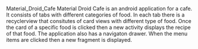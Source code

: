 Material_Droid_Cafe
Material Droid Cafe is an android application for a cafe. 
It consists of tabs with different categories of food. 
In each tab there is a recyclerview that consitutes of card views with different type of food. 
Once the card of a specific food is clicked then a new activity displays the recipe of that food. 
The application also has a navigaton drawer. When the menu items are clicked then a new fragment is displayed.
